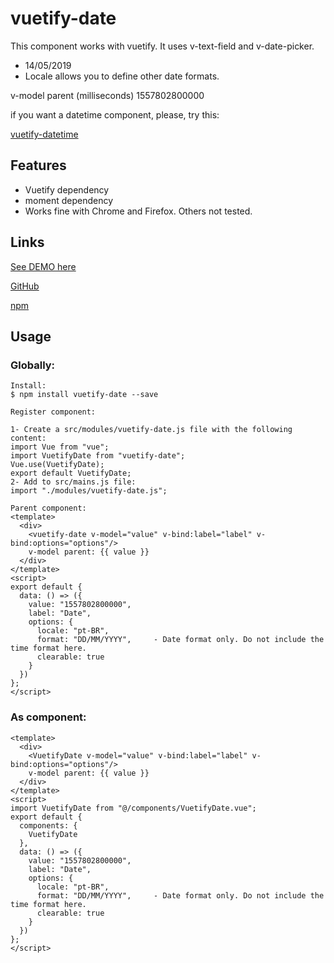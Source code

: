 # vuetify-date

This component works with vuetify. It uses v-text-field and v-date-picker.

- 14/05/2019
- Locale allows you to define other date formats.

v-model parent (milliseconds)
1557802800000

if you want a datetime component, please, try this:
<p><a href="https://github.com/juareznasato/vuetify-datetime.git" target="_blank">vuetify-datetime</a></p>

## Features

- Vuetify dependency
- moment dependency
- Works fine with Chrome and Firefox. Others not tested.

## Links
<p><a href="https://46zdr.codesandbox.io/" rel="nofollow">See DEMO here</a></p>
<p><a href="https://github.com/juareznasato/vuetify-date" target="_blank">GitHub</a></p>
<p><a href="https://www.npmjs.com/package/vuetify-date" target="_blank">npm</a></p>

## Usage

### Globally:
```
Install:
$ npm install vuetify-date --save

Register component:

1- Create a src/modules/vuetify-date.js file with the following content:
import Vue from "vue";
import VuetifyDate from "vuetify-date";
Vue.use(VuetifyDate);
export default VuetifyDate;
2- Add to src/mains.js file:
import "./modules/vuetify-date.js";

Parent component:
<template>
  <div>
    <vuetify-date v-model="value" v-bind:label="label" v-bind:options="options"/>
    v-model parent: {{ value }}
  </div>
</template>
<script>
export default {
  data: () => ({
    value: "1557802800000",
    label: "Date",
    options: {
      locale: "pt-BR",
      format: "DD/MM/YYYY",     - Date format only. Do not include the time format here.
      clearable: true
    }
  })
};
</script>

```
### As component:
```
<template>
  <div>
    <VuetifyDate v-model="value" v-bind:label="label" v-bind:options="options"/>
    v-model parent: {{ value }}
  </div>
</template>
<script>
import VuetifyDate from "@/components/VuetifyDate.vue";
export default {
  components: {
    VuetifyDate
  },
  data: () => ({
    value: "1557802800000",
    label: "Date",
    options: {
      locale: "pt-BR",
      format: "DD/MM/YYYY",     - Date format only. Do not include the time format here.
      clearable: true
    }
  })
};
</script>
```
